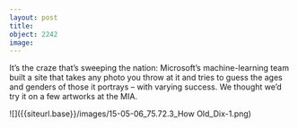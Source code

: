 ```yaml
---
layout: post
title: 
object: 2242
image: 
---
```

It’s the craze that’s sweeping the nation: Microsoft’s machine-learning team built a site that takes any photo you throw at it and tries to guess the ages and genders of those it portrays – with varying success. We thought we’d try it on a few artworks at the MIA.

![]({{siteurl.base}}/images/15-05-06_75.72.3_How Old_Dix-1.png)

